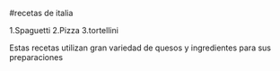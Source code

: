 #recetas de italia

1.Spaguetti
2.Pizza
3.tortellini

Estas recetas utilizan gran variedad de quesos y ingredientes para sus preparaciones